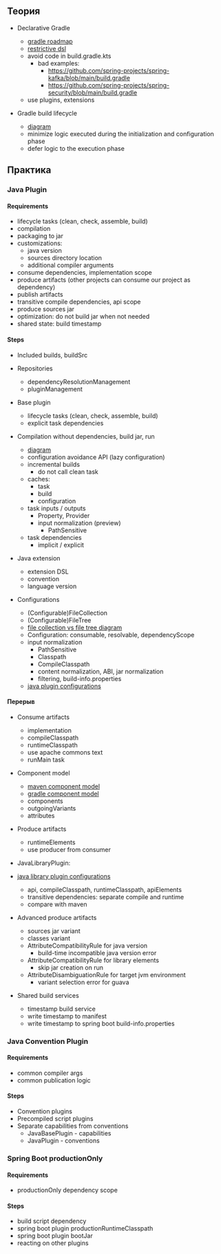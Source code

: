 ## Теория

- Declarative Gradle
  - [gradle roadmap](https://github.com/orgs/gradle/projects/31/views/1)
  - [restrictive dsl](https://blog.gradle.org/declarative-gradle)
  - avoid code in build.gradle.kts
    - bad examples:
      - https://github.com/spring-projects/spring-kafka/blob/main/build.gradle
      - https://github.com/spring-projects/spring-security/blob/main/build.gradle
  - use plugins, extensions

- Gradle build lifecycle
  - [diagram](images/build-lifecycle.png)
  - minimize logic executed during the initialization and configuration phase
  - defer logic to the execution phase

## Практика

### Java Plugin

#### Requirements
- lifecycle tasks (clean, check, assemble, build)
- compilation
- packaging to jar
- customizations:
  - java version
  - sources directory location
  - additional compiler arguments
- consume dependencies, implementation scope
- produce artifacts (other projects can consume our project as dependency)
- publish artifacts
- transitive compile dependencies, api scope
- produce sources jar
- optimization: do not build jar when not needed
- shared state: build timestamp

#### Steps
- Included builds, buildSrc

- Repositories
  - dependencyResolutionManagement
  - pluginManagement

- Base plugin
  - lifecycle tasks (clean, check, assemble, build)
  - explicit task dependencies

- Compilation without dependencies, build jar, run
  - [diagram](images/task-inputs-outputs.png)
  - configuration avoidance API (lazy configuration)
  - incremental builds
    - do not call clean task
  - caches:
    - task
    - build
    - configuration
  - task inputs / outputs
    - Property, Provider
    - input normalization (preview)
      - PathSensitive
  - task dependencies
    - implicit / explicit

- Java extension
  - extension DSL
  - convention
  - language version

- Configurations
  - (Configurable)FileCollection
  - (Configurable)FileTree
  - [file collection vs file tree diagram](images/file-collection-vs-file-tree.png)
  - Configuration: consumable, resolvable, dependencyScope
  - input normalization
    - PathSensitive
    - Classpath
    - CompileClasspath
    - content normalization, ABI, jar normalization
    - filtering, build-info.properties
  - [java plugin configurations](images/java-plugin-configurations.png)

#### Перерыв

- Consume artifacts
  - implementation
  - compileClasspath
  - runtimeClasspath
  - use apache commons text
  - runMain task

- Component model
  - [maven component model](images/component-model-maven.png)
  - [gradle component model](images/component-model-gradle.png)
  - components
  - outgoingVariants
  - attributes

- Produce artifacts
  - runtimeElements
  - use producer from consumer

- JavaLibraryPlugin:
- [java library plugin configurations](images/java-library-plugin-configurations.png)
  - api, compileClasspath, runtimeClasspath, apiElements
  - transitive dependencies: separate compile and runtime
  - compare with maven

- Advanced produce artifacts
  - sources jar variant
  - classes variant
  - AttributeCompatibilityRule for java version
    - build-time incompatible java version error
  - AttributeCompatibilityRule for library elements
    - skip jar creation on run
  - AttributeDisambiguationRule for target jvm environment
    - variant selection error for guava

- Shared build services
  - timestamp build service
  - write timestamp to manifest
  - write timestamp to spring boot build-info.properties

### Java Convention Plugin

#### Requirements
- common compiler args
- common publication logic

#### Steps

- Convention plugins
- Precompiled script plugins
- Separate capabilities from conventions
  - JavaBasePlugin - capabilities
  - JavaPlugin - conventions

### Spring Boot productionOnly

#### Requirements

- productionOnly dependency scope

#### Steps

- build script dependency
- spring boot plugin productionRuntimeClasspath
- spring boot plugin bootJar
- reacting on other plugins
